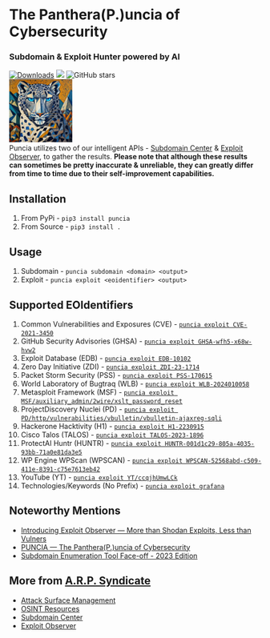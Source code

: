 #  The Panthera(P.)uncia of Cybersecurity 
### Subdomain & Exploit Hunter powered by AI

[![Downloads](https://pepy.tech/badge/puncia)](https://pepy.tech/project/puncia)
<img src="https://img.shields.io/badge/contributions-welcome-brightgreen.svg?style=flat">
<img alt="GitHub stars" src="https://img.shields.io/github/stars/ARPSyndicate/puncia"> 
<br>
<img src="https://raw.githubusercontent.com/ARPSyndicate/puncia/master/puncia.png" width=25%> 
<br>
Puncia utilizes two of our intelligent APIs - [Subdomain Center](https://subdomain.center) & [Exploit Observer](https://exploit.observer), to gather the results. 
**Please note that although these results can sometimes be pretty inaccurate & unreliable, they can greatly differ from time to time due to their self-improvement capabilities.**

## Installation
1. From PyPi - `pip3 install puncia`
2. From Source - `pip3 install .`<br>

## Usage
1. Subdomain - `puncia subdomain <domain> <output>`
2. Exploit - `puncia exploit <eoidentifier> <output>`<br>

## Supported EOIdentifiers
1. Common Vulnerabilities and Exposures (CVE) - [`puncia exploit CVE-2021-3450`](https://api.exploit.observer/?keyword=CVE-2021-3450) 
2. GitHub Security Advisories (GHSA) - [`puncia exploit GHSA-wfh5-x68w-hvw2`](https://api.exploit.observer/?keyword=GHSA-wfh5-x68w-hvw2) 
3. Exploit Database (EDB) - [`puncia exploit EDB-10102`](https://api.exploit.observer/?keyword=EDB-10102)
4. Zero Day Initiative (ZDI) - [`puncia exploit ZDI-23-1714`](https://api.exploit.observer/?keyword=ZDI-23-1714) 
5. Packet Storm Security (PSS) - [`puncia exploit PSS-170615`](https://api.exploit.observer/?keyword=PSS-170615) 
6. World Laboratory of Bugtraq (WLB) - [`puncia exploit WLB-2024010058`](https://api.exploit.observer/?keyword=WLB-2024010058)
7. Metasploit Framework (MSF) - [`puncia exploit MSF/auxiliary_admin/2wire/xslt_password_reset`](https://api.exploit.observer/?keyword=MSF/auxiliary_admin/2wire/xslt_password_reset)
8. ProjectDiscovery Nuclei (PD) - [`puncia exploit PD/http/vulnerabilities/vbulletin/vbulletin-ajaxreg-sqli`](https://api.exploit.observer/?keyword=PD/http/vulnerabilities/vbulletin/vbulletin-ajaxreg-sqli) 
9. Hackerone Hacktivity (H1) - [`puncia exploit H1-2230915`](https://api.exploit.observer/?keyword=H1-2230915)
10. Cisco Talos (TALOS) - [`puncia exploit TALOS-2023-1896`](https://api.exploit.observer/?keyword=TALOS-2023-1896)
11. ProtectAI Huntr (HUNTR) - [`puncia exploit HUNTR-001d1c29-805a-4035-93bb-71a0e81da3e5`](https://api.exploit.observer/?keyword=HUNTR-001d1c29-805a-4035-93bb-71a0e81da3e5)
12. WP Engine WPScan (WPSCAN) - [`puncia exploit WPSCAN-52568abd-c509-411e-8391-c75e7613eb42`](https://api.exploit.observer/?keyword=WPSCAN-52568abd-c509-411e-8391-c75e7613eb42)
13. YouTube (YT) - [`puncia exploit YT/ccqjhUmwLCk`](https://api.exploit.observer/?keyword=YT/ccqjhUmwLCk)
14. Technologies/Keywords (No Prefix) - [`puncia exploit grafana`](https://api.exploit.observer/?keyword=grafana)<br>


## Noteworthy Mentions
- [Introducing Exploit Observer — More than Shodan Exploits, Less than Vulners](https://blog.arpsyndicate.io/introducing-exploit-observer-more-than-shodan-exploits-less-than-vulners-23eaea466e4a)
- [PUNCIA — The Panthera(P.)uncia of Cybersecurity](https://blog.arpsyndicate.io/puncia-the-panthera-p-uncia-of-cybersecurity-ft-puncia-subdomain-center-exploit-observer-9a9d8cca9576)
- [Subdomain Enumeration Tool Face-off - 2023 Edition](https://blog.blacklanternsecurity.com/p/subdomain-enumeration-tool-face-off-4e5)

## More from [A.R.P. Syndicate](https://www.arpsyndicate.io)
- [Attack Surface Management](https://asm.arpsyndicate.io)
- [OSINT Resources](https://asm.arpsyndicate.io/intelligence.html)
- [Subdomain Center](https://subdomain.center)
- [Exploit Observer](https://exploit.observer)
